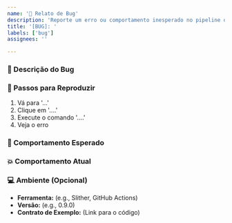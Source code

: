 ```yaml
---
name: '🐞 Relato de Bug'
description: 'Reporte um erro ou comportamento inesperado no pipeline ou nas ferramentas.'
title: '[BUG]: '
labels: ['bug']
assignees: ''

---
```


### 🐛 Descrição do Bug
<!-- Uma descrição clara e concisa do que está acontecendo. -->


### 🔁 Passos para Reproduzir
<!-- Detalhe os passos para que outra pessoa consiga reproduzir o erro. -->

1. Vá para '...'
2. Clique em '....'
3. Execute o comando '....'
4. Veja o erro


### 🤔 Comportamento Esperado
<!-- O que você esperava que acontecesse? -->


### 💥 Comportamento Atual
<!-- O que aconteceu de fato? Se possível, inclua screenshots ou logs de erro. -->


### 💻 Ambiente (Opcional)
 - **Ferramenta:** (e.g., Slither, GitHub Actions)
 - **Versão:** (e.g., 0.9.0)
 - **Contrato de Exemplo:** (Link para o código)